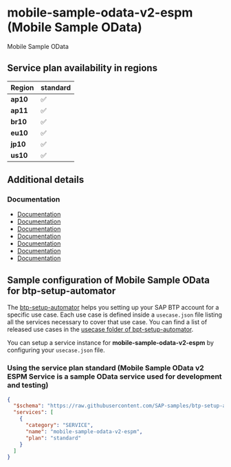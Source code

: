 # mobile-sample-odata-v2-espm (Mobile Sample OData)

Mobile Sample OData

## Service plan availability in regions

| Region | standard |
|--------|----------|
|  **ap10** | ✅ |
|  **ap11** | ✅ |
|  **br10** | ✅ |
|  **eu10** | ✅ |
|  **jp10** | ✅ |
|  **us10** | ✅ |

## Additional details
### Documentation

- [Documentation](https://help.sap.com/docs/BTP/468990a67780424a9e66eb096d4345bb/1c2e51a24361487f8b0649702d59dd0f.html)
- [Documentation](https://mobile-service-cockpit-web.cfapps.ap10.hana.ondemand.com)
- [Documentation](https://mobile-service-cockpit-web.cfapps.ap11.hana.ondemand.com)
- [Documentation](https://mobile-service-cockpit-web.cfapps.br10.hana.ondemand.com)
- [Documentation](https://mobile-service-cockpit-web.cfapps.eu10.hana.ondemand.com)
- [Documentation](https://mobile-service-cockpit-web.cfapps.jp10.hana.ondemand.com)
- [Documentation](https://mobile-service-cockpit-web.cfapps.us10.hana.ondemand.com)

## Sample configuration of **Mobile Sample OData** for btp-setup-automator

The [btp-setup-automator](https://github.com/SAP-samples/btp-setup-automator) helps you setting up your SAP BTP account for a specific use case. Each use case is defined inside a `usecase.json` file listing all the services necessary to cover that use case. You can find a list of released use cases in the [usecase folder of bpt-setup-automator](https://github.com/SAP-samples/btp-setup-automator/tree/main/usecases).

You can setup a service instance for **mobile-sample-odata-v2-espm** by configuring your `usecase.json` file.

### Using the service plan **standard** (Mobile Sample OData v2 ESPM Service is a sample OData service used for development and testing)

```json
{
  "$schema": "https://raw.githubusercontent.com/SAP-samples/btp-setup-automator/main/libs/btpsa-usecase.json",
  "services": [
    {
      "category": "SERVICE",
      "name": "mobile-sample-odata-v2-espm",
      "plan": "standard"
    }
  ]
}
```
